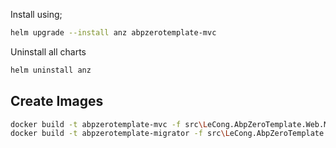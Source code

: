 ﻿Install using;

```bash
helm upgrade --install anz abpzerotemplate-mvc
```

Uninstall all charts

```bash
helm uninstall anz
```

## Create Images

```bash
docker build -t abpzerotemplate-mvc -f src\LeCong.AbpZeroTemplate.Web.Mvc\Dockerfile .
docker build -t abpzerotemplate-migrator -f src\LeCong.AbpZeroTemplate.Migrator\Dockerfile .
```
